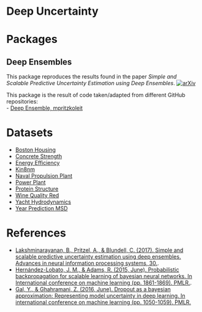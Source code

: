 # Deep Uncertainty

# Packages
 ## Deep Ensembles

This package reproduces the results found in the paper *Simple and Scalable Predictive Uncertainty Estimation using Deep Ensembles*. [![arXiv](http://img.shields.io/badge/arXiv-1612.01474-B31B1B.svg)](https://arxiv.org/abs/1612.01474)

This package is the result of code taken/adapted from different GitHub repositories:  
    - [Deep Ensemble, mpritzkoleit](https://github.com/mpritzkoleit/deep-ensembles/blob/master/Deep%20Ensembles.ipynb)
# Datasets

- [Boston Housing](https://www.kaggle.com/datasets/vikrishnan/boston-house-prices?resource=download)
- [Concrete Strength](https://www.kaggle.com/datasets/elikplim/concrete-compressive-strength-data-set)
- [Energy Efficiency](https://www.kaggle.com/datasets/elikplim/eergy-efficiency-dataset)
- [Kin8nm](https://www.openml.org/search?type=data&sort=runs&id=189&status=active)
- [Naval Propulsion Plant](https://www.kaggle.com/datasets/elikplim/maintenance-of-naval-propulsion-plants-data-set?select=navalplantmaintenance.csv)
- [Power Plant](https://www.kaggle.com/datasets/eshaan90/global-power-plant-database?select=global_power_plant_database.csv)
- [Protein Structure](https://www.kaggle.com/datasets/shahir/protein-data-set)
- [Wine Quality Red](https://www.kaggle.com/datasets/uciml/red-wine-quality-cortez-et-al-2009)
- [Yacht Hydrodynamics](https://www.kaggle.com/datasets/heitornunes/yacht-hydrodynamics-data-set)
- [Year Prediction MSD](https://archive.ics.uci.edu/ml/machine-learning-databases/00203/)
  
# References

- [Lakshminarayanan, B., Pritzel, A., & Blundell, C. (2017). Simple and scalable predictive uncertainty estimation using deep ensembles. Advances in neural information processing systems, 30.](https://proceedings.neurips.cc/paper/2017/hash/9ef2ed4b7fd2c810847ffa5fa85bce38-Abstract.html).
- [Hernández-Lobato, J. M., & Adams, R. (2015, June). Probabilistic backpropagation for scalable learning of bayesian neural networks. In International conference on machine learning (pp. 1861-1869). PMLR.](http://proceedings.mlr.press/v37/hernandez-lobatoc15.html).
- [Gal, Y., & Ghahramani, Z. (2016, June). Dropout as a bayesian approximation: Representing model uncertainty in deep learning. In international conference on machine learning (pp. 1050-1059). PMLR.](http://proceedings.mlr.press/v48/gal16.html?ref=https://githubhelp.com)
  